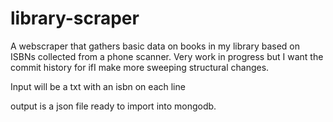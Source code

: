 # library-scraper

A webscraper that gathers basic data on books in my library based on ISBNs collected from a phone scanner.
Very work in progress but I want the commit history for ifI make more sweeping structural changes.

Input will be a txt with an isbn on each line

output is a json file ready to import into mongodb.
